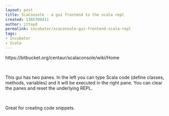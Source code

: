 ```yaml
---
layout: post
title: ScaConsole - a gui frontend to the scala repl
created: 1305709411
author: ittayd
permalink: incubator/scaconsole-gui-frontend-scala-repl
tags:
- Incubator
- Scala
---
```

<p>https://bitbucket.org/centaur/scalaconsole/wiki/Home</p>
<p>&nbsp;</p>
<p>This gui has two panes. In the left you can type Scala code (define  classes, methods, variables)&nbsp;and it will be executed in the right pane.  You can clear the panes and reset the underlying REPL.</p>
<p>&nbsp;</p>
<p>Great for creating code snippets.</p>
